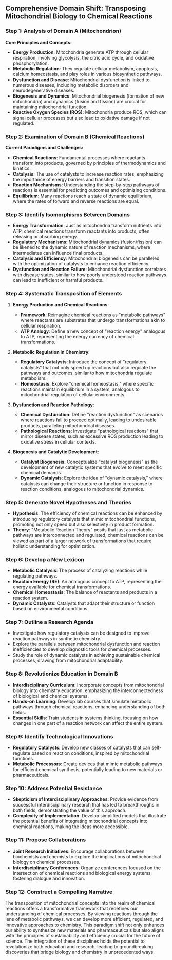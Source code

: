 ## Comprehensive Domain Shift: Transposing Mitochondrial Biology to Chemical Reactions

### Step 1: Analysis of Domain A (Mitochondrion)

**Core Principles and Concepts:**
- **Energy Production**: Mitochondria generate ATP through cellular respiration, involving glycolysis, the citric acid cycle, and oxidative phosphorylation.
- **Metabolic Regulation**: They regulate cellular metabolism, apoptosis, calcium homeostasis, and play roles in various biosynthetic pathways.
- **Dysfunction and Disease**: Mitochondrial dysfunction is linked to numerous diseases, including metabolic disorders and neurodegenerative diseases.
- **Biogenesis and Dynamics**: Mitochondrial biogenesis (formation of new mitochondria) and dynamics (fusion and fission) are crucial for maintaining mitochondrial function.
- **Reactive Oxygen Species (ROS)**: Mitochondria produce ROS, which can signal cellular processes but also lead to oxidative damage if not regulated.

### Step 2: Examination of Domain B (Chemical Reactions)

**Current Paradigms and Challenges:**
- **Chemical Reactions**: Fundamental processes where reactants transform into products, governed by principles of thermodynamics and kinetics.
- **Catalysis**: The use of catalysts to increase reaction rates, emphasizing the importance of energy barriers and transition states.
- **Reaction Mechanisms**: Understanding the step-by-step pathways of reactions is essential for predicting outcomes and optimizing conditions.
- **Equilibrium**: Many reactions reach a state of dynamic equilibrium, where the rates of forward and reverse reactions are equal.

### Step 3: Identify Isomorphisms Between Domains

- **Energy Transformation**: Just as mitochondria transform nutrients into ATP, chemical reactions transform reactants into products, often releasing or absorbing energy.
- **Regulatory Mechanisms**: Mitochondrial dynamics (fusion/fission) can be likened to the dynamic nature of reaction mechanisms, where intermediates can influence final products.
- **Catalysis and Efficiency**: Mitochondrial biogenesis can be paralleled with the optimization of catalysts to enhance reaction efficiency.
- **Dysfunction and Reaction Failure**: Mitochondrial dysfunction correlates with disease states, similar to how poorly understood reaction pathways can lead to inefficient or harmful products.

### Step 4: Systematic Transposition of Elements

1. **Energy Production and Chemical Reactions**:
   - **Framework**: Reimagine chemical reactions as "metabolic pathways" where reactants are substrates that undergo transformations akin to cellular respiration.
   - **ATP Analogy**: Define a new concept of "reaction energy" analogous to ATP, representing the energy currency of chemical transformations.

2. **Metabolic Regulation in Chemistry**:
   - **Regulatory Catalysts**: Introduce the concept of "regulatory catalysts" that not only speed up reactions but also regulate the pathways and outcomes, similar to how mitochondria regulate metabolism.
   - **Homeostasis**: Explore "chemical homeostasis," where specific reactions maintain equilibrium in a system, analogous to mitochondrial regulation of cellular environments.

3. **Dysfunction and Reaction Pathology**:
   - **Chemical Dysfunction**: Define "reaction dysfunction" as scenarios where reactions fail to proceed optimally, leading to undesirable products, paralleling mitochondrial diseases.
   - **Pathological Reactions**: Investigate "pathological reactions" that mirror disease states, such as excessive ROS production leading to oxidative stress in cellular contexts.

4. **Biogenesis and Catalytic Development**:
   - **Catalyst Biogenesis**: Conceptualize "catalyst biogenesis" as the development of new catalytic systems that evolve to meet specific chemical demands.
   - **Dynamic Catalysis**: Explore the idea of "dynamic catalysis," where catalysts can change their structure or function in response to reaction conditions, analogous to mitochondrial dynamics.

### Step 5: Generate Novel Hypotheses and Theories

- **Hypothesis**: The efficiency of chemical reactions can be enhanced by introducing regulatory catalysts that mimic mitochondrial functions, promoting not only speed but also selectivity in product formation.
- **Theory**: "Metabolic Reaction Theory" posits that just as metabolic pathways are interconnected and regulated, chemical reactions can be viewed as part of a larger network of transformations that require holistic understanding for optimization.

### Step 6: Develop a New Lexicon

- **Metabolic Catalysis**: The process of catalyzing reactions while regulating pathways.
- **Reaction Energy (RE)**: An analogous concept to ATP, representing the energy available for chemical transformations.
- **Chemical Homeostasis**: The balance of reactants and products in a reaction system.
- **Dynamic Catalysts**: Catalysts that adapt their structure or function based on environmental conditions.

### Step 7: Outline a Research Agenda

- Investigate how regulatory catalysts can be designed to improve reaction pathways in synthetic chemistry.
- Explore the parallels between mitochondrial dysfunction and reaction inefficiencies to develop diagnostic tools for chemical processes.
- Study the role of dynamic catalysts in achieving sustainable chemical processes, drawing from mitochondrial adaptability.

### Step 8: Revolutionize Education in Domain B

- **Interdisciplinary Curriculum**: Incorporate concepts from mitochondrial biology into chemistry education, emphasizing the interconnectedness of biological and chemical systems.
- **Hands-on Learning**: Develop lab courses that simulate metabolic pathways through chemical reactions, enhancing understanding of both fields.
- **Essential Skills**: Train students in systems thinking, focusing on how changes in one part of a reaction network can affect the entire system.

### Step 9: Identify Technological Innovations

- **Regulatory Catalysts**: Develop new classes of catalysts that can self-regulate based on reaction conditions, inspired by mitochondrial functions.
- **Metabolic Processors**: Create devices that mimic metabolic pathways for efficient chemical synthesis, potentially leading to new materials or pharmaceuticals.

### Step 10: Address Potential Resistance

- **Skepticism of Interdisciplinary Approaches**: Provide evidence from successful interdisciplinary research that has led to breakthroughs in both fields, demonstrating the value of this approach.
- **Complexity of Implementation**: Develop simplified models that illustrate the potential benefits of integrating mitochondrial concepts into chemical reactions, making the ideas more accessible.

### Step 11: Propose Collaborations

- **Joint Research Initiatives**: Encourage collaborations between biochemists and chemists to explore the implications of mitochondrial biology on chemical processes.
- **Interdisciplinary Conferences**: Organize conferences focused on the intersection of chemical reactions and biological energy systems, fostering dialogue and innovation.

### Step 12: Construct a Compelling Narrative

The transposition of mitochondrial concepts into the realm of chemical reactions offers a transformative framework that redefines our understanding of chemical processes. By viewing reactions through the lens of metabolic pathways, we can develop more efficient, regulated, and innovative approaches to chemistry. This paradigm shift not only enhances our ability to synthesize new materials and pharmaceuticals but also aligns with the principles of sustainability and efficiency crucial for the future of science. The integration of these disciplines holds the potential to revolutionize both education and research, leading to groundbreaking discoveries that bridge biology and chemistry in unprecedented ways.